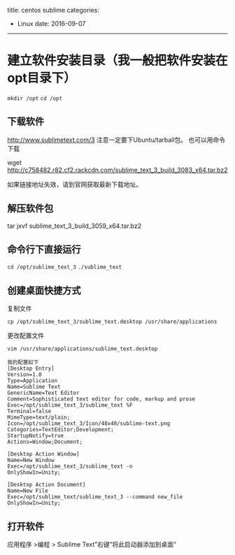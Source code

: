 title: centos sublime
categories: 
- Linux
date: 2016-09-07
---
# 建立软件安装目录（我一般把软件安装在opt目录下）

`mkdir /opt`
`cd /opt`

## 下载软件

http://www.sublimetext.com/3
注意一定要下Ubuntu/tarball包。
也可以用命令下载

wget http://c758482.r82.cf2.rackcdn.com/sublime_text_3_build_3083_x64.tar.bz2

如果链接地址失效，请到官网获取最新下载地址。
## 解压软件包

tar jxvf sublime_text_3_build_3059_x64.tar.bz2

## 命令行下直接运行

`cd /opt/sublime_text_3`
`./sublime_text`

## 创建桌面快捷方式

复制文件

`cp /opt/sublime_text_3/sublime_text.desktop /usr/share/applications`

更改配置文件

 
`vim /usr/share/applications/sublime_text.desktop`

```
我的配置如下
[Desktop Entry]
Version=1.0
Type=Application
Name=Sublime Text
GenericName=Text Editor
Comment=Sophisticated text editor for code, markup and prose
Exec=/opt/sublime_text_3/sublime_text %F
Terminal=false
MimeType=text/plain;
Icon=/opt/sublime_text_3/Icon/48x48/sublime-text.png
Categories=TextEditor;Development;
StartupNotify=true
Actions=Window;Document;

[Desktop Action Window]
Name=New Window
Exec=/opt/sublime_text_3/sublime_text -n
OnlyShowIn=Unity;

[Desktop Action Document]
Name=New File
Exec=/opt/sublime_text/sublime_text_3 --command new_file
OnlyShowIn=Unity;
```

## 打开软件

应用程序 >编程 > Sublime Text”右键”将此启动器添加到桌面”